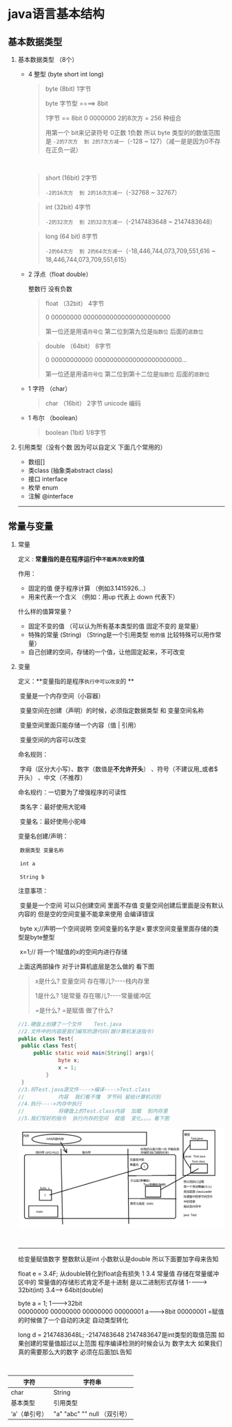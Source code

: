 # java语言基本结构
## 基本数据类型

1. 基本数据类型 （8个）

   - 4 整型 (byte short int long)
     
     > byte (8bit) 1字节
     >
     >  byte 字节型 ====> 8bit 
     >
     > 1字节 == 8bit 0 0000000 2的8次方 = 256 种组合
     >
     > 用第一个 bit来记录符号  0正数 1负数 	所以 byte 类型的的数值范围是 ` -2的7次方  到 2的7次方减一 `（-128 ~ 127）（减一是是因为0不存在正负一说）
     
     ​	
     
     > short (16bit) 2字节
     >
     > ` -2的16次方  到 2的16次方减一 `（-32768 ~ 32767）
     
     > int (32bit) 4字节
     >
     > ` -2的32次方  到 2的32次方减一 `（-2147483648 ~ 2147483648）
     
     > long (64 bit) 8字节
     >
     > ` -2的64次方  到 2的64次方减一 `（-18,446,744,073,709,551,616 ~ 18,446,744,073,709,551,615）
     
   - 2 浮点（float double）

        整数行 没有负数

        > float （32bit） 4字节
        >
        > 0 00000000 00000000000000000000000
        >
        > 第一位还是用语`符号位` 第二位到第九位是`指数位` 后面的`底数位`

        > double （64bit） 8字节
        >
        > 0 00000000000 00000000000000000000000...
        >
        > 第一位还是用语`符号位` 第二位到第十二位是`指数位` 后面的`底数位`

   - 1 字符 （char）

        > char （16bit） 2字节  unicode 编码

   - 1 布尔 （boolean）

        > boolean (1bit)  1/8字节 

3. 引用类型（没有个数 因为可以自定义 下面几个常用的）
    - 数组[]
    - 类class (抽象类abstract class)
    - 接口 interface
    - 枚举 enum
    - 注解 @interface
    
    ------
    
    

## 常量与变量

1. 常量

   定义 : **常量指的是在程序运行中`不能再次改变`的值**

   作用：

    - 固定的值 便于程序计算 （例如3.1415926...）
    -  用来代表一个含义 （例如：用up 代表上 down 代表下）

   什么样的值算常量？

   	-  固定不变的值 （可以认为所有基本类型的值 固定不变的 是常量）
   	-  特殊的常量 (String) （String是一个引用类型 `他的值` 比较特殊可以用作常量）
   	-  自己创建的空间，存储的一个值，让他固定起来，不可改变

2. 变量

   定义：**变量指的是程序`执行中可以改变`的 **
   
   ​	变量是一个内存空间（小容器）
   
   ​	变量空间在创建（声明）的时候，必须指定数据类型 和 变量空间名称
   
   ​	变量空间里面只能存储一个内容（值 | 引用）
   
   ​	变量空间的内容可以改变
   
   命名规则：
   
   ​	字母（区分大小写）、数字（数值是**不允许开头**） 、符号（不建议用_或者$ 开头） 、中文（不推荐）
   
   命名规约：一切要为了增强程序的可读性
   
   ​	类名字：最好使用大驼峰
   
   ​	变量名：最好使用小驼峰
   
   变量名创建/声明：
   
   ​	`数据类型 变量名称`
   
   ​	`int a`
   
   ​	`String b` 
   
   注意事项：
   
   ​	变量是一个空间 可以只创建空间 里面不存值 变量空间创建后里面是没有默认内容的 但是空的空间变量不能拿来使用 会编译错误
   
   ​	byte x;//声明一个空间说明 空间变量的名字是x 要求空间变量里面存储的类型是byte整型
   
   ​	x=1;// 将一个1赋值的x的空间内进行存储
   
   上面这两部操作 对于计算机底层是怎么做的 看下图
   
   > x是什么?   变量空间   存在哪儿?----栈内存里
   >
   > 1是什么?   1是常量    存在哪儿?----常量缓冲区
   >
   > =是什么?  =是赋值    做了什么?
   
   ```java
   //1.硬盘上创建了一个文件    Test.java
   //2.文件中的内容是我们编写的源代码(跟计算机发送指令)
   public class Test{
   	public class Test{
   		public static void main(String[] args){
   				byte x;
   				x = 1;
   			}
   	}
   //3.将Test.java源文件---->编译---->Test.class
   //			内容  我们看不懂  字节码 留给计算机识别
   //4.执行---->内存中执行
   //			将硬盘上的Test.class内容  加载  到内存里
   //5.我们写好的指令  执行内存的空间  赋值  变化。。。。看下图
   ```
   
   ![基础原理图](./img/源码编译执行内存空间问题.jpg)
   
   ​	
   
   ------
   
   给变量赋值数字  整数默认是int 小数默认是double 所以下面要加字母来告知
   
   float e = 3.4F;
   		从double转化到float会有损失
   		1  3.4  常量值
   		存储在常量缓冲区中的
   		常量值的存储形式肯定不是十进制   是以二进制形式存储
   		1---->  32bit(int)
   		3.4-->  64bit(double)

   byte a = 1;
   		1--->32bit  
   		00000000 00000000 00000000 00000001
   		a--->8bit
   		00000001
   		=赋值的时候做了一个自动的决定   自动类型转化
   	
   long d = 2147483648L;
   		-2147483648    2147483647是int类型的取值范围
   		如果创建的常量值超过以上范围
   		程序编译检测的时候会认为  数字太大
   		如果我们真的需要那么大的数字  必须在后面加L告知

​		

| 字符          | 字符串                                     |
| ------------- | ------------------------------------------ |
| char          | String                                     |
| 基本类型      | 引用类型                                   |
| ‘a’（单引号） | "a"     "abc"      ""      null （双引号） |

